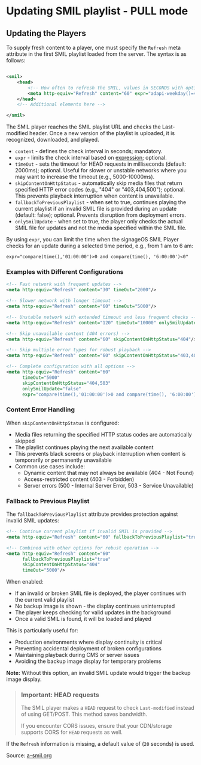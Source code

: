 # Updating SMIL playlist - PULL mode

## Updating the Players

To supply fresh content to a player, one must specify the `Refresh` meta attribute in the first SMIL playlist loaded
from the server. The syntax is as follows:

```xml

<smil>
    <head>
        <!-- How often to refresh the SMIL, values in SECONDS with optional expression and timeout -->
        <meta http-equiv="Refresh" content="60" expr="adapi-weekday()=4" timeOut="5000" onlySmilUpdate="true"/>
    </head>
    <!-- Additional elements here -->

</smil>
```

The SMIL player reaches the SMIL playlist URL and checks the Last-modified header. Once a new version of the playlist is
uploaded, it is recognized, downloaded, and played.

- `content` - defines the check interval in seconds; mandatory.
- `expr` - limits the check interval based on [expression](https://docs.signageos.io/hc/en-us/articles/4405241217810);
  optional.
- `timeOut` - sets the timeout for HEAD requests in milliseconds (default: 2000ms); optional. Useful for slower or unstable networks where you may want to increase the timeout (e.g., 5000-10000ms).
- `skipContentOnHttpStatus` - automatically skip media files that return specified HTTP error codes (e.g., "404" or "403,404,500"); optional. This prevents playback interruption when content is unavailable.
- `fallbackToPreviousPlaylist` - when set to true, continues playing the current playlist if an invalid SMIL file is provided during an update (default: false); optional. Prevents disruption from deployment errors.
- `onlySmilUpdate` - when set to true, the player only checks the actual SMIL file for updates and not the media
  specified within the SMIL file.

By using `expr`, you can limit the time when the signageOS SMIL Player checks for an update during a selected time
period, e.g., from 1 am to 6 am:

`expr="compare(time(),'01:00:00')>0 and compare(time(), '6:00:00')<0"`

### Examples with Different Configurations

```xml
<!-- Fast network with frequent updates -->
<meta http-equiv="Refresh" content="30" timeOut="2000"/>

<!-- Slower network with longer timeout -->
<meta http-equiv="Refresh" content="60" timeOut="5000"/>

<!-- Unstable network with extended timeout and less frequent checks -->
<meta http-equiv="Refresh" content="120" timeOut="10000" onlySmilUpdate="true"/>

<!-- Skip unavailable content (404 errors) -->
<meta http-equiv="Refresh" content="60" skipContentOnHttpStatus="404"/>

<!-- Skip multiple error types for robust playback -->
<meta http-equiv="Refresh" content="60" skipContentOnHttpStatus="403,404,500,503"/>

<!-- Complete configuration with all options -->
<meta http-equiv="Refresh" content="60" 
      timeOut="5000" 
      skipContentOnHttpStatus="404,503" 
      onlySmilUpdate="false"
      expr="compare(time(),'01:00:00')>0 and compare(time(), '6:00:00')<0"/>
```

### Content Error Handling

When `skipContentOnHttpStatus` is configured:
- Media files returning the specified HTTP status codes are automatically skipped
- The playlist continues playing the next available content
- This prevents black screens or playback interruption when content is temporarily or permanently unavailable
- Common use cases include:
  - Dynamic content that may not always be available (404 - Not Found)
  - Access-restricted content (403 - Forbidden)
  - Server errors (500 - Internal Server Error, 503 - Service Unavailable)

### Fallback to Previous Playlist

The `fallbackToPreviousPlaylist` attribute provides protection against invalid SMIL updates:

```xml
<!-- Continue current playlist if invalid SMIL is provided -->
<meta http-equiv="Refresh" content="60" fallbackToPreviousPlaylist="true"/>

<!-- Combined with other options for robust operation -->
<meta http-equiv="Refresh" content="60" 
      fallbackToPreviousPlaylist="true"
      skipContentOnHttpStatus="404"
      timeOut="5000"/>
```

When enabled:
- If an invalid or broken SMIL file is deployed, the player continues with the current valid playlist
- No backup image is shown - the display continues uninterrupted
- The player keeps checking for valid updates in the background
- Once a valid SMIL is found, it will be loaded and played

This is particularly useful for:
- Production environments where display continuity is critical
- Preventing accidental deployment of broken configurations
- Maintaining playback during CMS or server issues
- Avoiding the backup image display for temporary problems

**Note:** Without this option, an invalid SMIL update would trigger the backup image display.

> ### Important: HEAD requests
>The SMIL player makes a `HEAD` request to check `Last-modified` instead of using GET/POST. This method saves bandwidth.
>
> If you encounter CORS issues, ensure that your CDN/storage supports CORS for `HEAD` requests as well.

If the `Refresh` information is missing, a default value of (`20` seconds) is used.

Source: [a-smil.org](https://www.a-smil.org/index.php/Main_Page)
